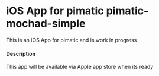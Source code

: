 iOS App for pimatic
pimatic-mochad-simple
======================
This is an iOS App for pimatic and is work in progress

#### Description
This app will be available via Apple app store when its ready
